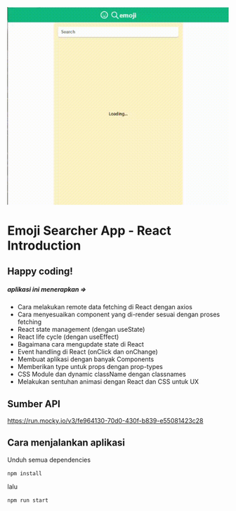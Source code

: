 [![](https://raw.githubusercontent.com/fachrul-rh/emoji-searcher/main/emoji-searcher.gif)](https://github.com/fachrul-rh/emoji-searcher)

# Emoji Searcher App - React Introduction

## Happy coding!

##### aplikasi ini menerapkan =>

- Cara melakukan remote data fetching di React dengan axios
- Cara menyesuaikan component yang di-render sesuai dengan proses fetching
- React state management (dengan useState)
- React life cycle (dengan useEffect)
- Bagaimana cara mengupdate state di React
- Event handling di React (onClick dan onChange)
- Membuat aplikasi dengan banyak Components
- Memberikan type untuk props dengan prop-types
- CSS Module dan dynamic className dengan classnames
- Melakukan sentuhan animasi dengan React dan CSS untuk UX

## Sumber API

https://run.mocky.io/v3/fe964130-70d0-430f-b839-e55081423c28

## Cara menjalankan aplikasi

Unduh semua dependencies

```
npm install
```

lalu

```
npm run start
```
